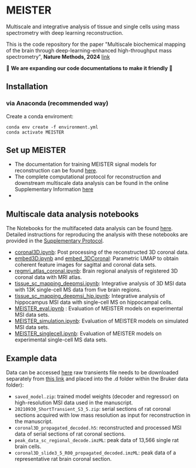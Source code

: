 # MEISTER
Multiscale and integrative analysis of tissue and single cells using mass spectrometry with deep learning reconstruction.

This is the code repository for the paper "Multiscale biochemical mapping of the brain through deep-learning-enhanced high-throughput mass spectrometry", **Nature Methods, 2024** [link](https://www.nature.com/articles/s41592-024-02171-3)

:construction: **We are expanding our code documentations to make it friendly** :construction:

## Installation
### via Anaconda (recommended way)
Create a conda enviroment:
```
conda env create -f environment.yml
conda activate MEISTER
```

## Set up MEISTER
* The documentation for training MEISTER signal models for reconstruction can be found [here](https://github.com/richardxie1119/MEISTER/blob/main/MEISTER_doc.pdf). 
* The complete computational protocol for reconstruction and downstream multiscale data analysis can be found in the online Supplementary Information [here](https://static-content.springer.com/esm/art%3A10.1038%2Fs41592-024-02171-3/MediaObjects/41592_2024_2171_MOESM1_ESM.pdf)
* 
## Multiscale data analysis notebooks

The Notebooks for the multifaceted data analysis can be found [here](https://github.com/richardxie1119/multiscale_analysis). Detailed instructions for reproducing the analysis with these notebooks are provided in the [Supplementary Protocol](https://github.com/richardxie1119/MEISTER/blob/main/Supplementary_Protocol.pdf). 

- [coronal3D.ipynb](https://github.com/richardxie1119/multiscale_analysis/blob/main/coronal3D.ipynb): Post processing of the reconstructed 3D coronal data.
- [embed3D.ipynb](https://github.com/richardxie1119/multiscale_analysis/blob/main/embed_3D.ipynb) and [embed_3DCoronal](https://github.com/richardxie1119/multiscale_analysis/blob/main/embed_3DCoronal.ipynb): Parametric UMAP to obtain coherent feature images for sagittal and coronal data sets.
- [regmri_atlas_coronal.ipynb](https://github.com/richardxie1119/multiscale_analysis/blob/main/regmri_atlas_coronal.ipynb): Brain regional analysis of registered 3D coronal data with MRI atlas.
- [tissue_sc_mapping_deepmsi.ipynb](https://github.com/richardxie1119/multiscale_analysis/blob/main/tissue_sc_mapping_deepmsi.ipynb): Integrative analysis of 3D MSI data with 13K single-cell MS data from five brain regions.
- [tissue_sc_mapping_deepmsi_hip.ipynb](https://github.com/richardxie1119/multiscale_analysis/blob/main/tissue_sc_mapping_deepmsi_hip.ipynb): Integrative analysis of hippocampus MSI data with single-cell MS on hippocampal cells.
- [MEISTER_eval.ipynb](https://github.com/richardxie1119/multiscale_analysis/blob/main/MEISTER_eval.ipynb)
: Evaluation of MEISTER models on experimental MSI data sets.
- [MEISTER_simulation.ipynb](https://github.com/richardxie1119/multiscale_analysis/blob/main/MEISTER_simulation.ipynb): Evaluation of MEISTER models on simulated MSI data sets.
- [MEISTER_singlecell.ipynb](https://github.com/richardxie1119/multiscale_analysis/blob/main/tissue_sc_mapping_deepmsi_hip.ipynb): Evaluation of MEISTER models on experimental single-cell MS data sets.

 ## Example data
Data can be accessed [here](https://doi.org/10.13012/B2IDB-9740536_V1) raw transients file needs to be downloaded 
separately from [this link](https://uofi.box.com/s/oagdxhea1wi8tvfij4robj0z0w8wq7j4) and placed 
into the .d folder within the Bruker data folder):
- `saved_model.zip`: trained model weights (decoder and regressor) on high-resolution MSI data used in the manuscript. 
- `20210930_ShortTransient_S3_5.zip`: serial sections of rat coronal sections acquired with low mass resolution as input for reconstruction in the manuscript.
- `coronal3D_propagated_decoded.h5`: reconstructed and processed MSI data of serial sections of rat coronal sections.
- `peak_data_sc_regional_decode.imzML`: peak data of 13,566 single rat brain cells.
- `coronal3D_slide3_5_R00_propagated_decoded.imzML`: peak data of a representative rat brain coronal section.


